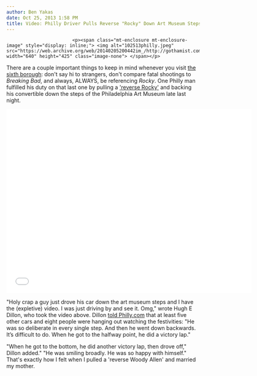```yaml
---
author: Ben Yakas
date: Oct 25, 2013 1:58 PM
title: Video: Philly Driver Pulls Reverse "Rocky" Down Art Museum Steps
---
```



                            
                            
                            
                            <p><span class="mt-enclosure mt-enclosure-image" style="display: inline;"> <img alt="102513philly.jpeg" src="https://web.archive.org/web/20140205200442im_/http://gothamist.com/attachments/byakas/102513philly.jpeg" width="640" height="425" class="image-none"> </span></p>

<p>There are a couple important things to keep in mind whenever you visit <a href="https://web.archive.org/web/20140205200442/http://gothamist.com/tags/philadelphia">the sixth borough</a>: don&apos;t say hi to strangers, don&apos;t compare fatal shootings to <em>Breaking Bad</em>, and always, ALWAYS, be referencing <em>Rocky</em>. One Philly man fulfilled his duty on that last one by pulling a <a href="https://web.archive.org/web/20140205200442/http://www.youtube.com/watch?v=NubH5BDOaD8">&apos;reverse Rocky&apos;</a> and backing his convertible down the steps of the Philadelphia Art Museum late last night.</p>

<p><iframe width="640" height="480" src="//web.archive.org/web/20140205200442if_/http://www.youtube.com/embed/ETRLkdQiQN0" frameborder="0" allowfullscreen></iframe></p>

<p>&quot;Holy crap a guy just drove his car down the art museum steps and I have the (expletive) video. I was just driving by and see it. Omg,&quot; wrote Hugh E Dillon, who took the video above. Dillon <a href="https://web.archive.org/web/20140205200442/http://www.philly.com/philly/news/Convertible_car_drives_down_Art_Museum_steps.html">told Philly.com</a> that at least five other cars and eight people were hanging out watching the festivities: &quot;He was so deliberate in every single step. And then he went down backwards. It&#x2019;s difficult to do. When he got to the halfway point, he did a victory lap.&quot; </p>

<p>&quot;When he got to the bottom, he did another victory lap, then drove off,&quot; Dillon added.&quot; &quot;He was smiling broadly. He was so happy with himself.&quot; That&apos;s exactly how I felt when I pulled a &apos;reverse Woody Allen&apos; and married my mother.</p>
                            
                            
                            